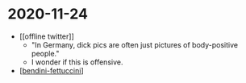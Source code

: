 # 2020-11-24

- [[offline twitter]]
  - "In Germany, dick pics are often just pictures of body-positive people."
  - I wonder if this is offensive.
- [[bendini-fettuccini]]

[//begin]: # "Autogenerated link references for markdown compatibility"
[offline-twitter]: ../offline-twitter "Offline Twitter"
[bendini-fettuccini]: ../bendini-fettuccini "Bendini Fettuccini"
[//end]: # "Autogenerated link references"